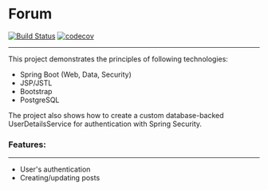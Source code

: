 # Forum
[![Build Status](https://travis-ci.com/amasterenko/job4j_forum.svg?branch=master)](https://travis-ci.com/amasterenko/job4j_forum)
[![codecov](https://codecov.io/gh/amasterenko/job4j_forum/branch/master/graph/badge.svg?token=H35M5WCTZQ)](https://codecov.io/gh/amasterenko/job4j_forum)  
____ 

This project demonstrates the principles of following technologies:
- Spring Boot (Web, Data, Security)   
- JSP/JSTL  
- Bootstrap  
- PostgreSQL  

The project also shows how to create a custom database-backed UserDetailsService for authentication with Spring Security.  

### Features:  
____  
- User's authentication  
- Creating/updating posts  
